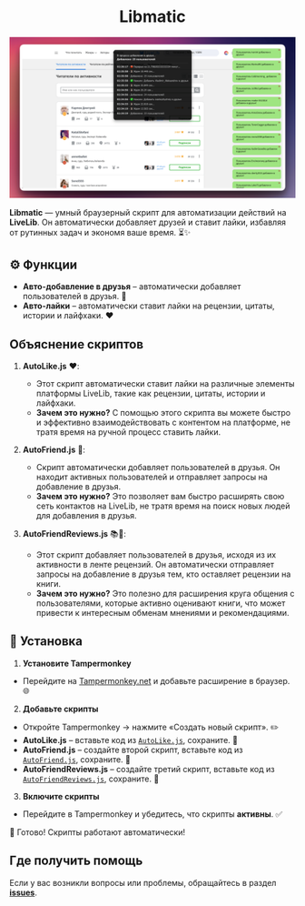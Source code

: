 <div align="center">

# **Libmatic**

</div>

[![Main Screen](Libmatic.png)](https://youtu.be/Oq1W0NaLBh8)

**Libmatic** — умный браузерный скрипт для автоматизации действий на **LiveLib**. Он автоматически добавляет друзей и ставит лайки, избавляя от рутинных задач и экономя ваше время. ⏳✨

## ⚙️ Функции
- **Авто-добавление в друзья** – автоматически добавляет пользователей в друзья. 🤝
- **Авто-лайки** – автоматически ставит лайки на рецензии, цитаты, истории и лайфхаки. ❤️

## **Объяснение скриптов**

1. **AutoLike.js** ❤️:
   - Этот скрипт автоматически ставит лайки на различные элементы платформы LiveLib, такие как рецензии, цитаты, истории и лайфхаки.
   - **Зачем это нужно?** С помощью этого скрипта вы можете быстро и эффективно взаимодействовать с контентом на платформе, не тратя время на ручной процесс ставить лайки.

2. **AutoFriend.js** 🤝:
   - Скрипт автоматически добавляет пользователей в друзья. Он находит активных пользователей и отправляет запросы на добавление в друзья.
   - **Зачем это нужно?** Это позволяет вам быстро расширять свою сеть контактов на LiveLib, не тратя время на поиск новых людей для добавления в друзья.

3. **AutoFriendReviews.js** 📚🤝:
   - Этот скрипт добавляет пользователей в друзья, исходя из их активности в ленте рецензий. Он автоматически отправляет запросы на добавление в друзья тем, кто оставляет рецензии на книги.
   - **Зачем это нужно?** Это полезно для расширения круга общения с пользователями, которые активно оценивают книги, что может привести к интересным обменам мнениями и рекомендациями.

## 🔧 Установка
1. **Установите Tampermonkey**
 - Перейдите на [Tampermonkey.net](https://tampermonkey.net/) и добавьте расширение в браузер. 🌐
2. **Добавьте скрипты**
 - Откройте Tampermonkey → нажмите «Создать новый скрипт». ✏️
 - **AutoLike.js** – вставьте код из [`AutoLike.js`](AutoLike.js), сохраните. 💾
 - **AutoFriend.js** – создайте второй скрипт, вставьте код из [`AutoFriend.js`](AutoFriend.js), сохраните. 💾
 - **AutoFriendReviews.js** – создайте третий скрипт, вставьте код из [`AutoFriendReviews.js`](AutoFriendReviews.js), сохраните. 💾
3. **Включите скрипты**
 - Перейдите в Tampermonkey и убедитесь, что скрипты **активны**. ✅

🚀 Готово! Скрипты работают автоматически!

## Где получить помощь
Если у вас возникли вопросы или проблемы, обращайтесь в раздел **[issues](https://github.com/DevCicadaY/Libmatic/issues)**.
